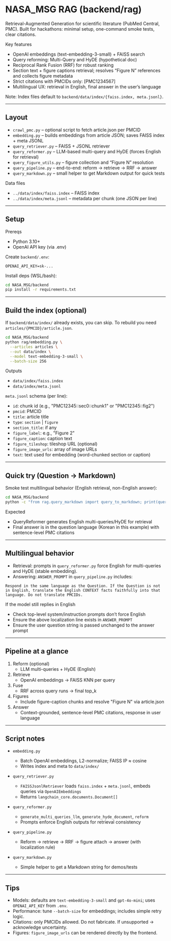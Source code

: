 # NASA_MSG RAG (backend/rag)

Retrieval-Augmented Generation for scientific literature (PubMed Central, PMC). Built for hackathons: minimal setup, one-command smoke tests, clear citations.

Key features
- OpenAI embeddings (text-embedding-3-small) + FAISS search
- Query reforming: Multi-Query and HyDE (hypothetical doc)
- Reciprocal Rank Fusion (RRF) for robust ranking
- Section text + figure captions retrieval; resolves “Figure N” references and collects figure metadata
- Strict citations with PMCIDs only: [PMC1234567]
- Multilingual UX: retrieval in English, final answer in the user’s language

Note: Index files default to `backend/data/index/{faiss.index, meta.jsonl}`.

---

## Layout

- `crawl_pmc.py` – optional script to fetch article.json per PMCID
- `embedding.py` – builds embeddings from article JSON; saves FAISS index + meta JSONL
- `query_retriever.py` – FAISS + JSONL retriever
- `query_reformer.py` – LLM-based multi-query and HyDE (forces English for retrieval)
- `query_figure_utils.py` – figure collection and “Figure N” resolution
- `query_pipeline.py` – end-to-end: reform → retrieve → RRF → answer
- `query_markdown.py` – small helper to get Markdown output for quick tests

Data files
- `../data/index/faiss.index` – FAISS index
- `../data/index/meta.jsonl` – metadata per chunk (one JSON per line)

---

## Setup

Prereqs
- Python 3.10+
- OpenAI API key (via .env)

Create `backend/.env`:

```
OPENAI_API_KEY=sk-...
```

Install deps (WSL/bash):

```bash
cd NASA_MSG/backend
pip install -r requirements.txt
```

---

## Build the index (optional)

If `backend/data/index/` already exists, you can skip. To rebuild you need `articles/{PMCID}/article.json`.

```bash
cd NASA_MSG/backend
python rag/embedding.py \
  --articles articles \
  --out data/index \
  --model text-embedding-3-small \
  --batch-size 256
```

Outputs
- `data/index/faiss.index`
- `data/index/meta.jsonl`

`meta.jsonl` schema (per line):
- `id`: chunk id (e.g., "PMC12345::sec0::chunk1" or "PMC12345::fig2")
- `pmcid`: PMCID
- `title`: article title
- `type`: `section` | `figure`
- `section_title`: if any
- `figure_label`: e.g., "Figure 2"
- `figure_caption`: caption text
- `figure_tileshop`: tileshop URL (optional)
- `figure_image_urls`: array of image URLs
- `text`: text used for embedding (word-chunked section or caption)

---

## Quick try (Question → Markdown)

Smoke test multilingual behavior (English retrieval, non-English answer):

```bash
cd NASA_MSG/backend
python -c "from rag.query_markdown import query_to_markdown; print(query_to_markdown('미세중력에서 골밀도 변화는?', include_sources=True, include_figures=False))"
```

Expected
- QueryReformer generates English multi-queries/HyDE for retrieval
- Final answer is in the question language (Korean in this example) with sentence-level PMC citations

---

## Multilingual behavior

- Retrieval: prompts in `query_reformer.py` force English for multi-queries and HyDE (stable embedding).
- Answering: `ANSWER_PROMPT` in `query_pipeline.py` includes:

```
Respond in the same language as the Question. If the Question is not in English, translate the English CONTEXT facts faithfully into that language. Do not translate PMCIDs.
```

If the model still replies in English
- Check top-level system/instruction prompts don’t force English
- Ensure the above localization line exists in `ANSWER_PROMPT`
- Ensure the user question string is passed unchanged to the answer prompt

---

## Pipeline at a glance

1) Reform (optional)
   - LLM multi-queries + HyDE (English)
2) Retrieve
   - OpenAI embeddings → FAISS KNN per query
3) Fuse
   - RRF across query runs → final top_k
4) Figures
   - Include figure-caption chunks and resolve "Figure N" via article.json
5) Answer
   - Context-grounded, sentence-level PMC citations, response in user language

---

## Script notes

- `embedding.py`
  - Batch OpenAI embeddings, L2-normalize; FAISS IP ≈ cosine
  - Writes index and meta to `data/index/`

- `query_retriever.py`
  - `FAISSJsonlRetriever` loads `faiss.index` + `meta.jsonl`, embeds queries via `OpenAIEmbeddings`
  - Returns `langchain_core.documents.Document[]`

- `query_reformer.py`
  - `generate_multi_queries_llm`, `generate_hyde_document`, `reform`
  - Prompts enforce English outputs for retrieval consistency

- `query_pipeline.py`
  - Reform → retrieve → RRF → figure attach → answer (with localization rule)

- `query_markdown.py`
  - Simple helper to get a Markdown string for demos/tests

---

## Tips

- Models: defaults are `text-embedding-3-small` and `gpt-4o-mini`; uses `OPENAI_API_KEY` from `.env`.
- Performance: tune `--batch-size` for embeddings; includes simple retry logic.
- Citations: only PMCIDs allowed. Do not fabricate. If unsupported → acknowledge uncertainty.
- Figures: `figure_image_urls` can be rendered directly by the frontend.

